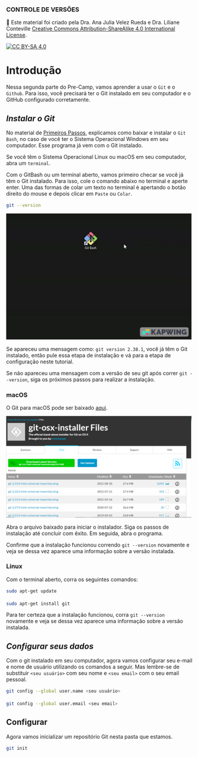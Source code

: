 ### CONTROLE DE VERSÕES


🚨 Este material foi criado pela Dra. Ana Julia Velez Rueda e Dra. Liliane Conteville
[Creative Commons Attribution-ShareAlike 4.0 International License][cc-by-sa].

[![CC BY-SA 4.0][cc-by-sa-image]][cc-by-sa]

[cc-by-sa]: http://creativecommons.org/licenses/by-sa/4.0/
[cc-by-sa-image]: https://licensebuttons.net/l/by-sa/4.0/88x31.png
[cc-by-sa-shield]: https://img.shields.io/badge/License-CC%20BY--SA%204.0-lightgrey.svg

#  Introdução

Nessa segunda parte do Pre-Camp, vamos aprender a usar o `Git` e o `Github`. Para isso, você precisará ter o Git instalado em seu computador e o GitHub configurado corretamente. 

## *Instalar o Git*

No material de [Primeiros Passos](https://github.com/WomenBioinfoDataScLA/WBDSLA_PreCamp_PT/blob/main/%5BPT%5DPrimeiros_Passos.md), explicamos como baixar e instalar o `Git Bash`, no caso de você ter o Sistema Operacional Windows em seu computador. Esse programa já vem com o Git instalado.

Se você têm o Sistema Operacional Linux ou macOS em seu computador, abra um `terminal`.

Com o GitBash ou um terminal aberto, vamos primeiro checar se você já têm o Git instalado. Para isso, cole o comando abaixo no terminal e aperte enter. Uma das formas de colar um texto no terminal é apertando o botão direito do mouse e depois clicar em `Paste` ou `Colar`. 

```bash
git --version
```

<img src="./assets/git_version.gif" style="width: 500px">


Se apareceu uma mensagem como: `git version 2.38.1`, você já têm o Git instalado, então pule essa etapa de instalação e vá para a etapa de configuração neste tutorial.

Se não apareceu uma mensagem com a versão de seu git após correr `git --version`, siga os próximos passos para realizar a instalação.

### macOS
O Git para macOS pode ser baixado [aqui](https://sourceforge.net/projects/git-osx-installer/files/).

<img src="./assets/git_for_mac.png" style="width: 500px">

Abra o arquivo baixado para iniciar o instalador. Siga os passos de instalação até concluir com êxito. Em seguida, abra o programa.

Confirme que a instalação funcionou correndo `git --version` novamente e veja se dessa vez aparece uma informação sobre a versão instalada.

### Linux

Com o terminal aberto, corra os seguintes comandos:

```bash
sudo apt-get update 

sudo apt-get install git
```

Para ter certeza que a instalação funcionou, corra `git --version` novamente e veja se dessa vez aparece uma informação sobre a versão instalada.

## *Configurar seus dados*
Com o git instalado em seu computador, agora vamos configurar seu e-mail e nome de usuário utilizando os comandos a seguir. Mas lembre-se de substituir `<seu usuário>` com seu nome e `<seu email>` com o seu email pessoal.

```bash
git config --global user.name <seu usuário>

git config --global user.email <seu email>
```

## Configurar 

Agora vamos inicializar um repositório Git nesta pasta que estamos.

```bash
git init
````
